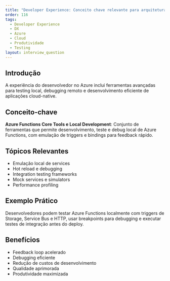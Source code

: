 ```yaml
---
title: "Developer Experience: Conceito chave relevante para arquitetura no Azure"
order: 116
tags:
  - Developer Experience
  - DX
  - Azure
  - Cloud
  - Produtividade
  - Testing
layout: interview_question
---
```


## Introdução

A experiência do desenvolvedor no Azure inclui ferramentas avançadas para testing local, debugging remoto e desenvolvimento eficiente de aplicações cloud-native.

## Conceito-chave

**Azure Functions Core Tools e Local Development**: Conjunto de ferramentas que permite desenvolvimento, teste e debug local de Azure Functions, com emulação de triggers e bindings para feedback rápido.

## Tópicos Relevantes

- Emulação local de services
- Hot reload e debugging
- Integration testing frameworks
- Mock services e simulators
- Performance profiling

## Exemplo Prático

Desenvolvedores podem testar Azure Functions localmente com triggers de Storage, Service Bus e HTTP, usar breakpoints para debugging e executar testes de integração antes do deploy.

## Benefícios

- Feedback loop acelerado
- Debugging eficiente
- Redução de custos de desenvolvimento
- Qualidade aprimorada
- Produtividade maximizada
